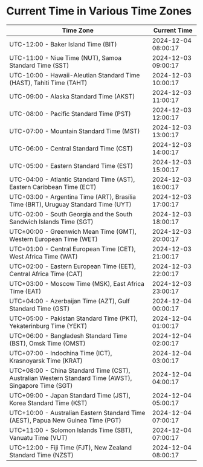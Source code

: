 # Current Time in Various Time Zones

| Time Zone | Current Time |
|-----------|--------------|
| UTC-12:00 - Baker Island Time (BIT) | 2024-12-04 08:00:17 |
| UTC-11:00 - Niue Time (NUT), Samoa Standard Time (SST) | 2024-12-03 09:00:17 |
| UTC-10:00 - Hawaii-Aleutian Standard Time (HAST), Tahiti Time (TAHT) | 2024-12-03 10:00:17 |
| UTC-09:00 - Alaska Standard Time (AKST) | 2024-12-03 11:00:17 |
| UTC-08:00 - Pacific Standard Time (PST) | 2024-12-03 12:00:17 |
| UTC-07:00 - Mountain Standard Time (MST) | 2024-12-03 13:00:17 |
| UTC-06:00 - Central Standard Time (CST) | 2024-12-03 14:00:17 |
| UTC-05:00 - Eastern Standard Time (EST) | 2024-12-03 15:00:17 |
| UTC-04:00 - Atlantic Standard Time (AST), Eastern Caribbean Time (ECT) | 2024-12-03 16:00:17 |
| UTC-03:00 - Argentina Time (ART), Brasília Time (BRT), Uruguay Standard Time (UYT) | 2024-12-03 17:00:17 |
| UTC-02:00 - South Georgia and the South Sandwich Islands Time (SGT) | 2024-12-03 18:00:17 |
| UTC±00:00 - Greenwich Mean Time (GMT), Western European Time (WET) | 2024-12-03 20:00:17 |
| UTC+01:00 - Central European Time (CET), West Africa Time (WAT) | 2024-12-03 21:00:17 |
| UTC+02:00 - Eastern European Time (EET), Central Africa Time (CAT) | 2024-12-03 22:00:17 |
| UTC+03:00 - Moscow Time (MSK), East Africa Time (EAT) | 2024-12-03 23:00:17 |
| UTC+04:00 - Azerbaijan Time (AZT), Gulf Standard Time (GST) | 2024-12-04 00:00:17 |
| UTC+05:00 - Pakistan Standard Time (PKT), Yekaterinburg Time (YEKT) | 2024-12-04 01:00:17 |
| UTC+06:00 - Bangladesh Standard Time (BST), Omsk Time (OMST) | 2024-12-04 02:00:17 |
| UTC+07:00 - Indochina Time (ICT), Krasnoyarsk Time (KRAT) | 2024-12-04 03:00:17 |
| UTC+08:00 - China Standard Time (CST), Australian Western Standard Time (AWST), Singapore Time (SGT) | 2024-12-04 04:00:17 |
| UTC+09:00 - Japan Standard Time (JST), Korea Standard Time (KST) | 2024-12-04 05:00:17 |
| UTC+10:00 - Australian Eastern Standard Time (AEST), Papua New Guinea Time (PGT) | 2024-12-04 07:00:17 |
| UTC+11:00 - Solomon Islands Time (SBT), Vanuatu Time (VUT) | 2024-12-04 07:00:17 |
| UTC+12:00 - Fiji Time (FJT), New Zealand Standard Time (NZST) | 2024-12-04 08:00:17 |
